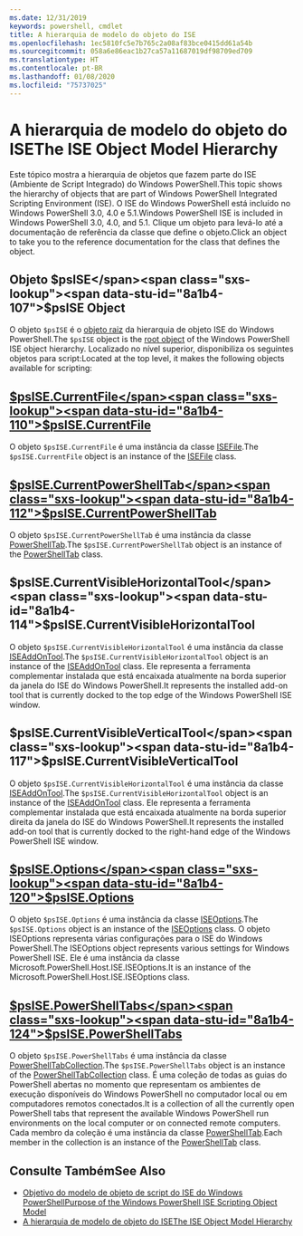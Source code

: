 ```yaml
---
ms.date: 12/31/2019
keywords: powershell, cmdlet
title: A hierarquia de modelo do objeto do ISE
ms.openlocfilehash: 1ec5810fc5e7b765c2a08af83bce0415dd61a54b
ms.sourcegitcommit: 058a6e86eac1b27ca57a11687019df98709ed709
ms.translationtype: HT
ms.contentlocale: pt-BR
ms.lasthandoff: 01/08/2020
ms.locfileid: "75737025"
---
```

# <a name="the-ise-object-model-hierarchy"></a><span data-ttu-id="8a1b4-103">A hierarquia de modelo do objeto do ISE</span><span class="sxs-lookup"><span data-stu-id="8a1b4-103">The ISE Object Model Hierarchy</span></span>

<span data-ttu-id="8a1b4-104">Este tópico mostra a hierarquia de objetos que fazem parte do ISE (Ambiente de Script Integrado) do Windows PowerShell.</span><span class="sxs-lookup"><span data-stu-id="8a1b4-104">This topic shows the hierarchy of objects that are part of Windows PowerShell Integrated Scripting Environment (ISE).</span></span> <span data-ttu-id="8a1b4-105">O ISE do Windows PowerShell está incluído no Windows PowerShell 3.0, 4.0 e 5.1.</span><span class="sxs-lookup"><span data-stu-id="8a1b4-105">Windows PowerShell ISE is included in Windows PowerShell 3.0, 4.0, and 5.1.</span></span> <span data-ttu-id="8a1b4-106">Clique um objeto para levá-lo até a documentação de referência da classe que define o objeto.</span><span class="sxs-lookup"><span data-stu-id="8a1b4-106">Click an object to take you to the reference documentation for the class that defines the object.</span></span>

## <a name="psise-object"></a><span data-ttu-id="8a1b4-107">Objeto $psISE</span><span class="sxs-lookup"><span data-stu-id="8a1b4-107">$psISE Object</span></span>

<span data-ttu-id="8a1b4-108">O objeto `$psISE` é o [objeto raiz](The-ObjectModelRoot-Object.md) da hierarquia de objeto ISE do Windows PowerShell.</span><span class="sxs-lookup"><span data-stu-id="8a1b4-108">The `$psISE` object is the [root object](The-ObjectModelRoot-Object.md) of the Windows PowerShell ISE object hierarchy.</span></span> <span data-ttu-id="8a1b4-109">Localizado no nível superior, disponibiliza os seguintes objetos para script:</span><span class="sxs-lookup"><span data-stu-id="8a1b4-109">Located at the top level, it makes the following objects available for scripting:</span></span>

## <a name="psisecurrentfilethe-isefile-objectmd"></a>[<span data-ttu-id="8a1b4-110">$psISE.CurrentFile</span><span class="sxs-lookup"><span data-stu-id="8a1b4-110">$psISE.CurrentFile</span></span>](The-ISEFile-Object.md)

<span data-ttu-id="8a1b4-111">O objeto `$psISE.CurrentFile` é uma instância da classe [ISEFile](The-ISEFile-Object.md).</span><span class="sxs-lookup"><span data-stu-id="8a1b4-111">The `$psISE.CurrentFile` object is an instance of the [ISEFile](The-ISEFile-Object.md) class.</span></span>

## <a name="psisecurrentpowershelltabthe-powershelltab-objectmd"></a>[<span data-ttu-id="8a1b4-112">$psISE.CurrentPowerShellTab</span><span class="sxs-lookup"><span data-stu-id="8a1b4-112">$psISE.CurrentPowerShellTab</span></span>](The-PowerShellTab-Object.md)

<span data-ttu-id="8a1b4-113">O objeto `$psISE.CurrentPowerShellTab` é uma instância da classe [PowerShellTab](The-PowerShellTab-Object.md).</span><span class="sxs-lookup"><span data-stu-id="8a1b4-113">The `$psISE.CurrentPowerShellTab` object is an instance of the [PowerShellTab](The-PowerShellTab-Object.md) class.</span></span>

## <a name="psisecurrentvisiblehorizontaltool"></a><span data-ttu-id="8a1b4-114">$psISE.CurrentVisibleHorizontalTool</span><span class="sxs-lookup"><span data-stu-id="8a1b4-114">$psISE.CurrentVisibleHorizontalTool</span></span>

<span data-ttu-id="8a1b4-115">O objeto `$psISE.CurrentVisibleHorizontalTool` é uma instância da classe [ISEAddOnTool](The-ISEAddOnTool-Object.md).</span><span class="sxs-lookup"><span data-stu-id="8a1b4-115">The `$psISE.CurrentVisibleHorizontalTool` object is an instance of the [ISEAddOnTool](The-ISEAddOnTool-Object.md) class.</span></span> <span data-ttu-id="8a1b4-116">Ele representa a ferramenta complementar instalada que está encaixada atualmente na borda superior da janela do ISE do Windows PowerShell.</span><span class="sxs-lookup"><span data-stu-id="8a1b4-116">It represents the installed add-on tool that is currently docked to the top edge of the Windows PowerShell ISE window.</span></span>

## <a name="psisecurrentvisibleverticaltool"></a><span data-ttu-id="8a1b4-117">$psISE.CurrentVisibleVerticalTool</span><span class="sxs-lookup"><span data-stu-id="8a1b4-117">$psISE.CurrentVisibleVerticalTool</span></span>

<span data-ttu-id="8a1b4-118">O objeto `$psISE.CurrentVisibleHorizontalTool` é uma instância da classe [ISEAddOnTool](The-ISEAddOnTool-Object.md).</span><span class="sxs-lookup"><span data-stu-id="8a1b4-118">The `$psISE.CurrentVisibleHorizontalTool` object is an instance of the [ISEAddOnTool](The-ISEAddOnTool-Object.md) class.</span></span> <span data-ttu-id="8a1b4-119">Ele representa a ferramenta complementar instalada que está encaixada atualmente na borda superior direita da janela do ISE do Windows PowerShell.</span><span class="sxs-lookup"><span data-stu-id="8a1b4-119">It represents the installed add-on tool that is currently docked to the right-hand edge of the Windows PowerShell ISE window.</span></span>

## <a name="psiseoptionsthe-iseoptions-objectmd"></a>[<span data-ttu-id="8a1b4-120">$psISE.Options</span><span class="sxs-lookup"><span data-stu-id="8a1b4-120">$psISE.Options</span></span>](The-ISEOptions-Object.md)

<span data-ttu-id="8a1b4-121">O objeto `$psISE.Options` é uma instância da classe [ISEOptions](The-ISEOptions-Object.md).</span><span class="sxs-lookup"><span data-stu-id="8a1b4-121">The `$psISE.Options` object is an instance of the [ISEOptions](The-ISEOptions-Object.md) class.</span></span> <span data-ttu-id="8a1b4-122">O objeto ISEOptions representa várias configurações para o ISE do Windows PowerShell.</span><span class="sxs-lookup"><span data-stu-id="8a1b4-122">The ISEOptions object represents various settings for Windows PowerShell ISE.</span></span> <span data-ttu-id="8a1b4-123">Ele é uma instância da classe Microsoft.PowerShell.Host.ISE.ISEOptions.</span><span class="sxs-lookup"><span data-stu-id="8a1b4-123">It is an instance of the Microsoft.PowerShell.Host.ISE.ISEOptions class.</span></span>

## <a name="psisepowershelltabsthe-powershelltabcollection-objectmd"></a>[<span data-ttu-id="8a1b4-124">$psISE.PowerShellTabs</span><span class="sxs-lookup"><span data-stu-id="8a1b4-124">$psISE.PowerShellTabs</span></span>](The-PowerShellTabCollection-Object.md)

<span data-ttu-id="8a1b4-125">O objeto `$psISE.PowerShellTabs` é uma instância da classe [PowerShellTabCollection](The-PowerShellTabCollection-Object.md).</span><span class="sxs-lookup"><span data-stu-id="8a1b4-125">The `$psISE.PowerShellTabs` object is an instance of the [PowerShellTabCollection](The-PowerShellTabCollection-Object.md) class.</span></span> <span data-ttu-id="8a1b4-126">É uma coleção de todas as guias do PowerShell abertas no momento que representam os ambientes de execução disponíveis do Windows PowerShell no computador local ou em computadores remotos conectados.</span><span class="sxs-lookup"><span data-stu-id="8a1b4-126">It is a collection of all the currently open PowerShell tabs that represent the available Windows PowerShell run environments on the local computer or on connected remote computers.</span></span> <span data-ttu-id="8a1b4-127">Cada membro da coleção é uma instância da classe [PowerShellTab](The-PowerShellTab-Object.md).</span><span class="sxs-lookup"><span data-stu-id="8a1b4-127">Each member in the collection is an instance of the [PowerShellTab](The-PowerShellTab-Object.md) class.</span></span>

## <a name="see-also"></a><span data-ttu-id="8a1b4-128">Consulte Também</span><span class="sxs-lookup"><span data-stu-id="8a1b4-128">See Also</span></span>

- [<span data-ttu-id="8a1b4-129">Objetivo do modelo de objeto de script do ISE do Windows PowerShell</span><span class="sxs-lookup"><span data-stu-id="8a1b4-129">Purpose of the Windows PowerShell ISE Scripting Object Model</span></span>](Purpose-of-the-Windows-PowerShell-ISE-Scripting-Object-Model.md)
- [<span data-ttu-id="8a1b4-130">A hierarquia de modelo de objeto do ISE</span><span class="sxs-lookup"><span data-stu-id="8a1b4-130">The ISE Object Model Hierarchy</span></span>](The-ISE-Object-Model-Hierarchy.md)
